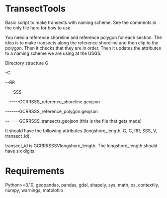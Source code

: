 # TransectTools

Basic script to make transects with naming scheme. See the comments in the only file here for how to use.

You need a reference shoreline and reference polygon for each section. The idea is to make transects along the reference shoreline and then clip to the polygon. Then it checks that they are in order. Then it updates the attributes to a naming scheme we are using at the USGS. 

Directory structure
G

-C

--RR

----SSS

-------GCRRSSS_reference_shoreline.geojson

-------GCRRSSS_reference_polygon.geojson

-------GCRRSSS_transects.geojson (this is the file that gets made)

It should have the following attributes (longshore_length, G, C, RR, SSS, V, transect_id).

transect_id is GCRRRSSSVlongshore_length. The longshore_length should have six digits.

# Requirements

Python>=3.10, geopandas, pandas, gdal, shapely, sys, math, os, contextily, numpy, warnings, matplotlib



